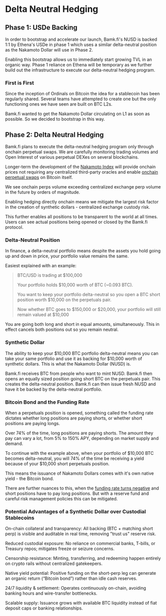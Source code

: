 # Delta Neutral Hedging

## Phase 1: USDe Backing

In order to bootstrap and accelerate our launch, Bamk.fi's NUSD is backed 1:1 by Ethena's USDe in phase 1 which uses a similar delta-neutral position as the Nakamoto Dollar will use in Phase 2.

Enabling this bootstrap allows us to immediately start growing TVL in an organic way. Phase 1 reliance on Ethena will be temporary as we further build out the infrastructure to execute our delta-neutral hedging program.

### First is First

Since the inception of Ordinals on Bitcoin the idea for a stablecoin has been regularly shared. Several teams have attempted to create one but the only functioning ones we have seen are built on BTC L2s.&#x20;

Bamk.fi wanted to get the Nakamoto Dollar circulating on L1 as soon as possible. So we decided to bootstrap in this way.

## Phase 2: Delta Neutral Hedging

Bamk.fi plans to execute the delta-neutral hedging program only through onchain perpetual swaps. We are carefully monitoring trading volumes and Open Interest of various perpetual DEXes on several blockchains.

Longer-term the development of the [Nakamoto Index](nakamoto-index.md) will provide onchain prices not requiring any centralized third-party oracles and enable [onchain perpetual swaps](bitcoin-perpetual-swaps.md) on Bitcoin itself.

We see onchain perps volume exceeding centralized exchange perp volume in the future by orders of magnitude.

Enabling hedging directly onchain means we mitigate the largest risk factor in the creation of synthetic dollars - centralized exchange custody risk.

This further enables all positions to be transparent to the world at all times. Users can see actual positions being opened or closed by the Bamk.fi protocol.

### Delta-Neutral Position

In finance, a delta-neutral portfolio means despite the assets you hold going up and down in price, your portfolio value remains the same.&#x20;

Easiest explained with an example:

> BTC/USD is trading at $100,000&#x20;
>
> Your portfolio holds $10,000 worth of BTC (\~0.093 BTC).
>
> You want to keep your portfolio delta-neutral so you open a BTC short position worth $10,000 on the perpetuals pair.
>
> Now whether BTC goes to $150,000 or $20,000, your portfolio will still remain valued at $10,000&#x20;

You are going both long and short in equal amounts, simultaneously. This in effect cancels both positions out so you remain neutral.

### Synthetic Dollar

The ability to keep your $10,000 BTC portfolio delta-neutral means you can take your same portfolio and use it as backing for $10,000 worth of synthetic dollars. This is what the Nakamoto Dollar (NUSD) is.

Bamk.fi receives BTC from people who want to mint NUSD. Bamk.fi then opens an equally sized position going short BTC on the perpetuals pair. This creates the delta-neutral position. Bamk.fi can then issue fresh NUSD and have it be backed by the delta-neutral portfolio.

### Bitcoin Bond and the Funding Rate&#x20;

When a perpetuals position is opened, something called the funding rate dictates whether long positions are paying shorts, or whether short positions are paying longs.&#x20;

Over 74% of the time, long positions are paying shorts. The amount they pay can vary a lot, from 5% to 150% APY, depending on market supply and demand.

To continue with the example above, when your portfolio of $10,000 BTC becomes delta-neutral, you will 74% of the time be receiving a yield because of your $10,000 short perpetuals position.&#x20;

This means the issuance of Nakamoto Dollars comes with it's own native yield - the Bitcoin bond.

There are further nuances to this, when the [funding rate turns negative](https://bamkfi.gitbook.io/bamkfi-docs/roadmap/negative-funding-rate-mitigation) and short positions have to pay long positions. But with a reserve fund and careful risk management policies this can be mitigated.&#x20;

### Potential Advantages of a Synthetic Dollar over Custodial Stablecoins&#x20;

On-chain collateral and transparency: All backing (BTC + matching short perp) is visible and auditable in real time, removing "trust us" reserve risk.

Reduced custodial exposure: No reliance on commercial banks, T-bills, or Treasury repos; mitigates freeze or seizure concerns.

Censorship resistance: Minting, transferring, and redeeming happen entirely on crypto rails without centralized gatekeepers.

Native yield potential: Positive funding on the short-perp leg can generate an organic return (“Bitcoin bond”) rather than idle cash reserves.

24/7 liquidity & settlement: Operates continuously on-chain, avoiding banking hours and wire-transfer bottlenecks.

Scalable supply: Issuance grows with available BTC liquidity instead of fiat deposit caps or banking relationships.
